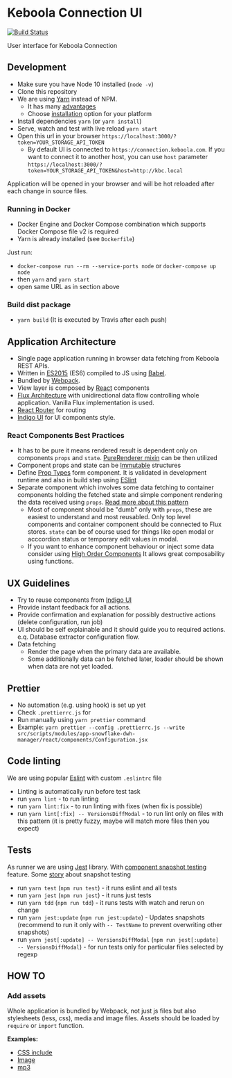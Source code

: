 # Keboola Connection UI

[![Build Status](https://travis-ci.org/keboola/kbc-ui.svg?branch=master)](https://travis-ci.org/keboola/kbc-ui)

User interface for Keboola Connection

## Development

* Make sure you have Node 10 installed (`node -v`)
* Clone this repository
* We are using [Yarn](https://yarnpkg.com/) instead of NPM.
  * It has many [advantages](https://medium.com/@nikjohn/facebooks-yarn-vs-npm-is-yarn-really-better-1890b3ea6515#.7p88qfh2o)
  * Choose [installation](https://yarnpkg.com/en/docs/install) option for your platform
* Install dependencies `yarn` (or `yarn install`)
* Serve, watch and test with live reload `yarn start`
* Open this url in your browser `https://localhost:3000/?token=YOUR_STORAGE_API_TOKEN`
  * By default UI is connected to `https://connection.keboola.com`.
  If you want to connect it to another host, you can use `host` parameter
  `https://localhost:3000/?token=YOUR_STORAGE_API_TOKEN&host=http://kbc.local`

Application will be opened in your browser and will be hot reloaded after each change in source files.

### Running in Docker

- Docker Engine and Docker Compose combination which supports Docker Compose file v2 is required
- Yarn is already installed (see `Dockerfile`)

Just run:

- `docker-compose run --rm --service-ports node` or `docker-compose up node`
- then `yarn` and `yarn start`
- open same URL as in section above

### Build dist package

* `yarn build` (It is executed by Travis after each push)

##  Application Architecture

 * Single page application running in browser data fetching from Keboola REST APIs.
 * Written in [ES2015](https://babeljs.io/docs/learn-es2015/) (ES6) compiled to JS using [Babel](https://babeljs.io/).
 * Bundled by [Webpack](https://webpack.github.io/).
 * View layer is composed by [React](http://facebook.github.io/react/) components
 * [Flux Architecture](https://facebook.github.io/flux/docs/overview.html) with unidirectional data flow controlling whole application. Vanilla Flux implementation is used.
 * [React Router](http://rackt.github.io/react-router/) for routing
 * [Indigo UI](https://github.com/keboola/indigo-ui) for UI components style.

### React Components Best Practices

 * It has to be pure it means rendered result is dependent only on components `props` and `state`. [PureRenderer mixin](https://facebook.github.io/react/docs/pure-render-mixin.html) can be then utilized
 * Component props and state can be [Immutable](http://facebook.github.io/immutable-js/) structures
 * Define [Prop Types](https://facebook.github.io/react/docs/reusable-components.html#prop-validation) form component. It is validated in development runtime and also in build step using [ESlint](http://eslint.org/)
 * Separate component which involves some data fetching to container components holding the fetched state and simple component rendering the data received using `props`. [Read more about this pattern](https://medium.com/@learnreact/container-components-c0e67432e005)
   * Most of component should be "dumb" only with `props`, these are easiest to understand and most reusabled. Only top level components and container component should be connected to Flux stores. `state` can be of course used for things like open modal or acccordion status or temporary edit values in modal.
   * If you want to enhance component behaviour or inject some data consider using [High Order Components](https://medium.com/@dan_abramov/mixins-are-dead-long-live-higher-order-components-94a0d2f9e750) It allows great composability using  functions.

## UX Guidelines

 * Try to reuse components from [Indigo UI](https://indigo.keboola.com)
 * Provide instant feedback for all actions.
 * Provide confirmation and explanation for possibly destructive actions (delete configuration, run job)
 * UI should be self explainable and it should guide you to required actions. e.q. Database extractor configuration flow.
 * Data fetching
   * Render the page when the primary data are available.
   * Some additionally data can be fetched later, loader should be shown when data are not yet loaded.

## Prettier

- No automation (e.g. using hook) is set up yet
- Check `.prettierrc.js` for
- Run manually using `yarn prettier` command
- Example: `yarn prettier --config .prettierrc.js --write src/scripts/modules/app-snowflake-dwh-manager/react/components/Configuration.jsx`

## Code linting

We are using popular [Eslint](http://eslint.org/) with custom `.eslintrc` file

  * Linting is automatically run before test task
  * run `yarn lint` - to run linting
  * run `yarn lint:fix` - to run linting with fixes (when fix is possible)
  * run `yarn lint[:fix] -- VersionsDiffModal` - to run lint only on files with this pattern (it is pretty fuzzy, maybe will match more files then you expect)

## Tests

As runner we are using [Jest](https://facebook.github.io/jest/) library.
With [component snapshot testing](https://facebook.github.io/jest/blog/2016/07/27/jest-14.html) feature.
Some [story](https://hackernoon.com/testing-react-components-with-jest-and-enzyme-41d592c174f#.wxikmo1tn) about snapshot testing

  * run `yarn test` (`npm run test`) - it runs eslint and all tests
  * run `yarn jest` (`npm run jest`) - it runs just tests
  * run `yarn tdd` (`npm run tdd`) - it runs tests with watch and rerun on change
  * run `yarn jest:update` (`npm run jest:update`) - Updates snapshots (recommend to run it only with `-- TestName` to prevent overwriting other snapshots)
  * run `yarn jest[:update] -- VersionsDiffModal` (`npm run jest[:update]  -- VersionsDiffModal`) - for run tests only for particular files selected by regexp

## HOW TO

### Add assets

Whole application is bundled by Webpack, not just js files but also stylesheets (less, css), media and image files.
Assets should be loaded by `require` or `import` function.

**Examples:**

 * [CSS include](https://github.com/keboola/kbc-ui/blob/master/src/scripts/react/layout/App.jsx#L16)
 * [Image](https://github.com/keboola/kbc-ui/blob/master/src/scripts/react/common/JobStatusCircle.jsx#L5)
 * [mp3](https://github.com/keboola/kbc-ui/blob/master/src/scripts/utils/SoundNotifications.js#L3)
